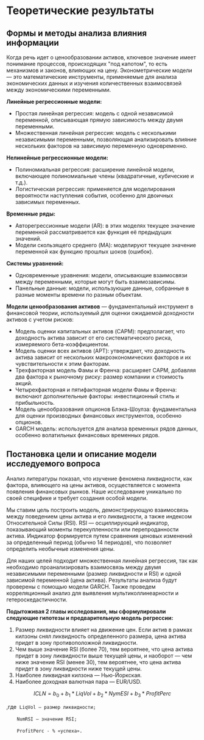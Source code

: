 # Теоретические результаты

## Формы и методы анализа влияния информации

Когда речь идет о ценообразовании активов, ключевое значение имеет понимание процессов, происходящих "под капотом", то есть механизмов и законов, влияющих на цену. Эконометрические модели — это математические инструменты, применяемые для анализа экономических данных и изучения количественных взаимосвязей между экономическими переменными.

**Линейные регрессионные модели:**

- Простая линейная регрессия: модель с одной независимой переменной, описывающая прямую зависимость между двумя переменными.
- Множественная линейная регрессия: модель с несколькими независимыми переменными, позволяющая анализировать влияние нескольких факторов на зависимую переменную одновременно.

**Нелинейные регрессионные модели:**

- Полиномиальная регрессия: расширение линейной модели, включающее полиномиальные члены (квадратичные, кубические и т.д.).
- Логистическая регрессия: применяется для моделирования вероятности наступления события, особенно для двоичных зависимых переменных.

**Временные ряды:**

- Авторегрессионные модели (AR): в этих моделях текущее значение переменной рассматривается как функция её предыдущих значений.
- Модели скользящего среднего (MA): моделируют текущее значение переменной как функцию прошлых шоков (ошибок).

**Системы уравнений:**

- Одновременные уравнения: модели, описывающие взаимосвязи между переменными, которые могут быть взаимозависимы.
- Панельные данные: модели, использующие данные, собранные в разные моменты времени по разным объектам.

**Модели ценообразования активов** — фундаментальный инструмент в финансовой теории, используемый для оценки ожидаемой доходности активов с учетом рисков:

- Модель оценки капитальных активов (CAPM): предполагает, что доходность актива зависит от его систематического риска, измеряемого бета-коэффициентом.
- Модель оценки всех активов (APT): утверждает, что доходность актива зависит от нескольких макроэкономических факторов и их чувствительности к этим факторам.
- Трехфакторная модель Фамы и Френча: расширяет CAPM, добавляя два фактора к рыночному риску: размер компании и стоимость акций.
- Четырехфакторная и пятифакторная модели Фамы и Френча: включают дополнительные факторы: инвестиционный стиль и прибыльность.
- Модель ценообразования опционов Блэка-Шоулза: фундаментальна для оценки производных финансовых инструментов, особенно опционов.
- GARCH модель: используется для анализа временных рядов данных, особенно волатильных финансовых временных рядов.

## Постановка цели и описание модели исследуемого вопроса

Анализ литературы показал, что изучение феномена ликвидности, как фактора, влияющего на цены активов, осуществляется с момента появления финансовых рынков. Наше исследование уникально по своей специфике и требует создания особой модели.

Мы ставим цель построить модель, демонстрирующую взаимосвязь между поведением цены актива и его ликвидности, а также индексом Относительной Силы (RSI). RSI — осциллирующий индикатор, показывающий моменты перекупленности или перепроданности актива. Индикатор формируется путем сравнения ценовых изменений за определенный период (обычно 14 периодов), что позволяет определить необычные изменения цены.

Для наших целей подходит множественная линейная регрессия, так как необходимо проанализировать взаимосвязь между двумя независимыми переменными (размер ликвидности и RSI) и одной зависимой переменной (цена актива). Результаты анализа будут проверены с помощью модели GARCH. Также проведем корреляционный анализ для выявления мультиколлинеарности и гетероскедастичности.

**Подытоживая 2 главы исследования, мы сформулировали следующие гипотезы и предварительную модель регрессии:**

1. Размер ликвидности влияет на движение цен. Если актив в рамках килзоны снял ликвидность определенного размера, цена актива придет в зону противоположной ликвидности.
2. Чем выше значение RSI (более 70), тем вероятнее, что цена актива придет в зону ликвидности выше текущей цены, и наоборот — чем ниже значение RSI (менее 30), тем вероятнее, что цена актива придет в зону ликвидности ниже текущей цены.
3. Наиболее ликвидная килзона — Нью-Йоркская.
4. Наиболее доходная валютная пара — EUR/USD.

```math
ICLN = b_0 + b_1*LiqVol + b_2 * NymESI + b_3 * ProfitPerc
```

,где  `LiqVol – размер ликвидности;`

       `NumRSI – значение RSI;`

       `ProfitPerc - % «успеха».`
